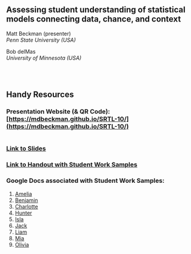 ## Assessing student understanding of statistical models connecting data, chance, and context

Matt Beckman (presenter)  
*Penn State University (USA)*
 
Bob delMas  
*University of Minnesota (USA)*

<br>
<br>

## Handy Resources

### Presentation Website (& QR Code): [https://mdbeckman.github.io/SRTL-10/](https://mdbeckman.github.io/SRTL-10/)

<a rel='nofollow' href='http://www.qrcode-generator.de' border='0' style='cursor:default'></a><img src='https://chart.googleapis.com/chart?cht=qr&chl=https%3A%2F%2Fmdbeckman.github.io%2FSRTL-10%2F&chs=180x180&choe=UTF-8&chld=L|2' alt=''>

### [Link to Slides](BeckmanSlidesSRTL10.html)

### [Link to Handout with Student Work Samples](Handout.pdf)

### Google Docs associated with Student Work Samples:

1. [Amelia](https://docs.google.com/document/d/1H-b_YiKETfPPqCRAWdWHFzBdoIGETg5sCb1xWlb-MnY/edit?usp=sharing)  
2. [Benjamin](https://docs.google.com/document/d/1vJhPoB5KozHdTgkqBUWKkh_ocSzIOnePuqDnRpO5b1A/edit?usp=sharing)  
3. [Charlotte](https://docs.google.com/document/d/1u1FOO4iUFx0cWltxV5Qck3aAwElinnIBFLiWInM207A/edit?usp=sharing)  
4. [Hunter](https://docs.google.com/document/d/1BZPTSbiGtD6U_VtT-ewi3pVHTrhAbpZF6nKzn4P1cpo/edit?usp=sharing)  
5. [Isla](https://docs.google.com/document/d/17R0KooqKJMCP3TS5n38QcKyMCIhgsvu28GCwL0s0zaQ/edit?usp=sharing)  
6. [Jack](https://docs.google.com/document/d/1BIHMcfAeRquv9ab1cZ1b6gp7K-vnu_Fk2DLTgLXrM-E/edit?usp=sharing)  
7. [Liam](https://docs.google.com/document/d/1OFz9Zh3gb-TrjqRGKQ78Yew6mj58e-_fZQChOt5cj08/edit?usp=sharing)  
8. [Mia](https://docs.google.com/document/d/1uFTTHB3v-Gf3urOi9ULQzpHBph9AI3x0g5MOr_8BncQ/edit?usp=sharing)  
9. [Olivia](https://docs.google.com/document/d/1s2ySyO-lAvPd-m4ulEoggGaBV-WMVhdp_g0yKwne4W0/edit?usp=sharing)  

